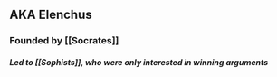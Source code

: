 ## AKA Elenchus

### Founded by [[Socrates]]


##### Led to [[Sophists]], who were only interested in winning arguments


